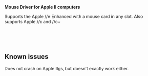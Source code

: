 **Mouse Driver for Apple II computers**

Supports the Apple //e Enhanced with a mouse card in any slot. Also supports Apple //c and //c+



<br><br><br>

Known issues
------------
Does not crash on Apple IIgs, but doesn't exactly work either.



